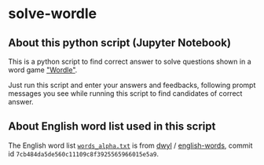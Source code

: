 # solve-wordle
## About this python script (Jupyter Notebook)
This is a python script to find correct answer to solve questions shown in a word game ["Wordle"](https://www.powerlanguage.co.uk/wordle/).

Just run this script and enter your answers and feedbacks, following prompt messages you see while running this script to find candidates of correct answer.

## About English word list used in this script
The English word list [`words_alpha.txt`](https://github.com/dwyl/english-words/blob/22d7c41119076750a96fca2acd664ed994cc0a75/words_alpha.txt) is from [dwyl](https://github.com/dwyl) / [english-words](https://github.com/dwyl/english-words), commit id `7cb484da5de560c11109c8f3925565966015e5a9`.